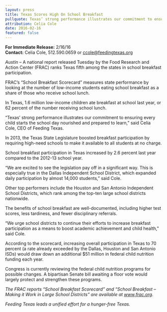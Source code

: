 ```yaml
---
layout: press
title: Texas Scores High On School Breakfast
pullquote: Texas’ strong performance illustrates our commitment to ensuring every child starts the school day nourished and prepared to learn.
attribution: Celia Cole
date: 2016-02-16
featured: false
---  
```

**For Immediate Release:** 2/16/16    
**Contact:** Celia Cole, 512.590.0659 or ccole@feedingtexas.org

*Austin* – A national report released Tuesday by the Food Research and Action Center (FRAC) ranks Texas fifth among the states in school breakfast participation. 

FRAC’s “School Breakfast Scorecard” measures state performance by looking at the number of low-income students eating school breakfast as a share of those who receive school lunch. 

In Texas, 1.6 million low-income children ate breakfast at school last year, or 62 percent of the number receiving school lunch.

“Texas’ strong performance illustrates our commitment to ensuring every child starts the school day nourished and prepared to learn,” said Celia Cole, CEO of Feeding Texas.

In 2013, the Texas State Legislature boosted breakfast participation by requiring high-need schools to make it available to all students at no charge. 

School breakfast participation in Texas increased by 2.6 percent last year compared to the 2012-13 school year.

“We are excited to see the legislation pay off in a significant way. This is especially true in the Dallas Independent School District, which expanded daily participation by almost 14,000 students,” said Cole. 

Other top performers include the Houston and San Antonio Independent School Districts, which rank among the top-ten large school districts nationwide. 

The benefits of school breakfast are well-documented, including higher test scores, less tardiness, and fewer disciplinary referrals.

“We urge school districts to continue their efforts to increase breakfast participation as a means to boost academic achievement and child health," said Cole. 

According to the scorecard, increasing overall participation in Texas to 70 percent (a rate already exceeded by the Dallas, Houston and San Antonio ISDs) would draw down an additional $51 million in federal child nutrition funding each year. 

Congress is currently reviewing the federal child nutrition programs for possible changes. A bipartisan Senate bill awaiting a floor vote would largely protect and strengthen these programs. 

*The FRAC reports “School Breakfast Scorecard” and “School Breakfast – Making it Work in Large School Districts” are available at www.frac.org.* 

*Feeding Texas leads a unified effort for a hunger-free Texas.*
